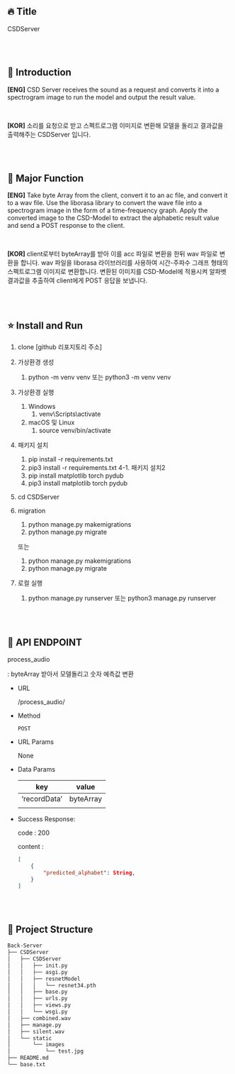 ## 🔥 Title
CSDServer

<br><br>
## :raised_hands: Introduction
**[ENG]**
CSD Server receives the sound as a request and converts it into a spectrogram image to run the model and output the result value.

<br>

**[KOR]**
소리를 요청으로 받고 스펙트로그램 이미지로 변환해 모델을 돌리고 결과값을 출력해주는 CSDServer 입니다. 

<br><br>

## 💪 Major Function
**[ENG]**
Take byte Array from the client, convert it to an ac file, and convert it to a wav file.
Use the liborasa library to convert the wave file into a spectrogram image in the form of a time-frequency graph.
Apply the converted image to the CSD-Model to extract the alphabetic result value and send a POST response to the client.

<br>

**[KOR]**
client로부터 byteArray를 받아 이를 acc 파일로 변환을 한뒤 wav 파일로 변환을 합니다. 
wav 파일을 liborasa 라이브러리를 사용하여 시간-주파수 그래프 형태의 스펙트로그램 이미지로 변환합니다. 
변환된 이미지를 CSD-Model에 적용시켜 알파벳 결과값을 추출하여 client에게 POST 응답을 보냅니다.

<br><br>

## ⭐️ Install and Run

1. clone [github 리포지토리 주소]
2. 가상환경 생성
    1. python -m venv venv 또는 python3 -m venv venv
3. 가상환경 실행
    1. Windows
        1. venv\Scripts\activate
    2. macOS 및 Linux
        1. source venv/bin/activate
4. 패키지 설치
    1. pip install -r requirements.txt
    2. pip3 install -r requirements.txt
4-1. 패키지 설치2
    1. pip install matplotlib torch pydub
    2. pip3 install matplotlib torch pydub
5. cd CSDServer
6. migration
    1. python manage.py makemigrations
    2. python manage.py migrate
    
    또는
    
    1. python manage.py makemigrations
    2. python manage.py migrate
7. 로컬 실행
    1. python manage.py runserver 또는 python3 manage.py runserver

<br><br>

## 👏 API ENDPOINT

process_audio

: byteArray 받아서 모델돌리고 숫자 예측값 변환

- URL
    
    /process_audio/
    
- Method
    
    `POST`
    

- URL Params
    
    None
    
- Data Params
    
    
    | key | value |
    | --- | --- |
    | ‘recordData’ | byteArray |
    |  |  |
    
- Success Response:
    
    code : 200
    
    content : 
    
    ```json
    [
    	{
    		"predicted_alphabet": String,
    	}
    ]
    ```
    
<br><br>

## 🔗 Project Structure
  ```bash
Back-Server
├── CSDServer
│   ├── CSDServer
│   │   ├── init.py
│   │   ├── asgi.py
│   │   ├── resnetModel
│   │   │   └── resnet34.pth
│   │   ├── base.py
│   │   ├── urls.py
│   │   ├── views.py
│   │   └── wsgi.py
│   ├── combined.wav
│   ├── manage.py
│   ├── silent.wav
│   └── static
│       └── images
│           └── test.jpg
├── README.md
└── base.txt

```
